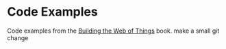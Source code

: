 # Code Examples 
Code examples from the [Building the Web of Things](http://manning.com/guinard/?a_aid=wot&a_bid=16f48f14) book.
make a small git change

